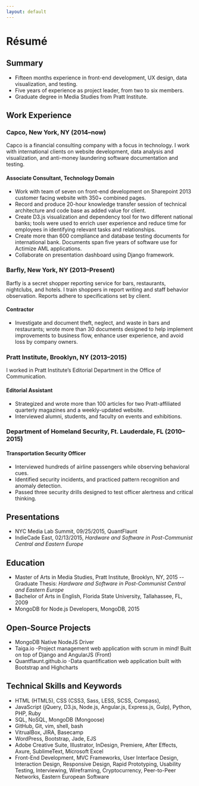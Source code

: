 ```yaml
---
layout: default
---
```




# Résumé


## Summary
- Fifteen months experience in front-end development, UX design, data visualization, and testing.
- Five years of experience as project leader, from two to six members.
- Graduate degree in Media Studies from Pratt Institute.

## Work Experience

### Capco, New York, NY (2014–now)
Capco is a financial consulting company with a focus in technology. I work with international clients on website development, data analysis and visualization, and anti-money laundering software documentation and testing.


#### Associate Consultant, Technology Domain
- Work with team of seven on front-end development on Sharepoint 2013 customer facing website with 350+ combined pages.
- Record and produce 20-hour knowledge transfer session of technical architecture and code base as added value for client.
- Create D3.js visualization and dependency tool for two different national banks; tools were used to enrich user experience and reduce time for employees in identifying relevant tasks and relationships.
- Create more than 600 compliance and database testing documents for international bank. Documents span five years of software use for Actimize AML applications.
- Collaborate on presentation dashboard using Django framework.


### Barfly, New York, NY (2013–Present)
Barfly is a secret shopper reporting service for bars, restaurants, nightclubs, and hotels. I train shoppers in report writing and staff behavior observation. Reports adhere to specifications set by client.


#### Contractor
- Investigate and document theft, neglect, and waste in bars and restaurants; wrote more than 30 documents designed to help implement improvements to business flow, enhance user experience, and avoid loss by company owners.


### Pratt Institute, Brooklyn, NY (2013–2015)
I worked in Pratt Institute’s Editorial Department in the Office of Communication.


#### Editorial Assistant
- Strategized and wrote more than 100 articles for two Pratt-affiliated quarterly magazines and a weekly-updated website.
- Interviewed alumni, students, and faculty on events and exhibitions.


### Department of Homeland Security, Ft. Lauderdale, FL (2010–2015)


#### Transportation Security Officer
- Interviewed hundreds of airline passengers while observing behavioral cues.
- Identified security incidents, and practiced pattern recognition and anomaly detection.
- Passed three security drills designed to test officer alertness and critical thinking.


## Presentations
- NYC Media Lab Summit, 09/25/2015, QuantFlaunt
- IndieCade East, 02/13/2015, *Hardware and Software in Post-Communist Central and Eastern Europe*


## Education
- Master of Arts in Media Studies, Pratt Institute, Brooklyn, NY, 2015
-- Graduate Thesis: *Hardware and Software in Post-Communist Central and Eastern Europe*
- Bachelor of Arts in English, Florida State University, Tallahassee, FL, 2009
- MongoDB for Node.js Developers, MongoDB, 2015


## Open-Source Projects
- MongoDB Native NodeJS Driver
- Taiga.io -Project management web application with scrum in mind! Built on top of Django and AngularJS (Front)
- Quantflaunt.github.io -Data quantification web application built with Bootstrap and Highcharts

## Technical Skills and Keywords
- HTML (HTML5), CSS (CSS3, Sass, LESS, SCSS, Compass),
- JavaScript (jQuery, D3.js, Node.js, Angular.js, Express.js, Gulp), Python, PHP, Ruby
- SQL, NoSQL, MongoDB (Mongoose)
- GitHub, Git, vim, shell, bash
- VitrualBox, JIRA, Basecamp
- WordPress, Bootstrap, Jade, EJS
- Adobe Creative Suite, Illustrator, InDesign, Premiere, After Effects, Axure, SublimeText, Microsoft Excel
- Front-End Development, MVC Frameworks, User Interface Design, Interaction Design, Responsive Design, Rapid Prototyping, Usability Testing, Interviewing, Wireframing, Cryptocurrency, Peer-to-Peer Networks, Eastern European Software
